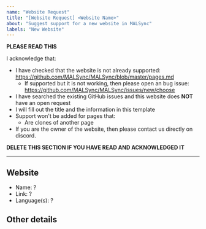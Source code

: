```yaml
---
name: "Website Request"
title: "[Website Request] <Website Name>"
about: "Suggest support for a new website in MALSync"
labels: "New Website"
---
```


**PLEASE READ THIS**

I acknowledge that:

- I have checked that the website is not already supported: https://github.com/MALSync/MALSync/blob/master/pages.md
  - If supported but it is not working, then please open an bug issue: https://github.com/MALSync/MALSync/issues/new/choose
- I have searched the existing GitHub issues and this website does **NOT** have an open request
- I will fill out the title and the information in this template
- Support won't be added for pages that:
  - Are clones of another page
- If you are the owner of the website, then please contact us directly on discord.

**DELETE THIS SECTION IF YOU HAVE READ AND ACKNOWLEDGED IT**

---

## Website
- Name: ?
- Link: ?
- Language(s): ?

## Other details
